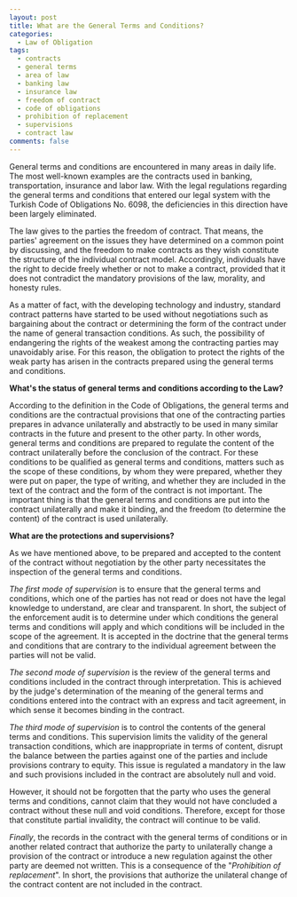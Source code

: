 ```yaml
---
layout: post
title: What are the General Terms and Conditions?
categories:
  - Law of Obligation
tags: 
  - contracts
  - general terms 
  - area of law
  - banking law
  - insurance law
  - freedom of contract
  - code of obligations
  - prohibition of replacement
  - supervisions
  - contract law
comments: false
---
```


General terms and conditions are encountered in many areas in daily life. The most well-known examples are the contracts used in banking, transportation, insurance and labor law. With the legal regulations regarding the general terms and conditions that entered our legal system with the Turkish Code of Obligations No. 6098, the deficiencies in this direction have been largely eliminated.

The law gives to the parties the freedom of contract. That means, the parties' agreement on the issues they have determined on a common point by discussing, and the freedom to make contracts as they wish constitute the structure of the individual contract model. Accordingly, individuals have the right to decide freely whether or not to make a contract, provided that it does not contradict the mandatory provisions of the law, morality, and honesty rules.

As a matter of fact, with the developing technology and industry, standard contract patterns have started to be used without negotiations such as bargaining about the contract or determining the form of the contract under the name of general transaction conditions. As such, the possibility of endangering the rights of the weakest among the contracting parties may unavoidably arise. For this reason, the obligation to protect the rights of the weak party has arisen in the contracts prepared using the general terms and conditions.

**What's the status of general terms and conditions according to the Law?**

According to the definition in the Code of Obligations, the general terms and conditions are the contractual provisions that one of the contracting parties prepares in advance unilaterally and abstractly to be used in many similar contracts in the future and present to the other party. In other words, general terms and conditions are prepared to regulate the content of the contract unilaterally before the conclusion of the contract. For these conditions to be qualified as general terms and conditions, matters such as the scope of these conditions, by whom they were prepared, whether they were put on paper, the type of writing, and whether they are included in the text of the contract and the form of the contract is not important. The important thing is that the general terms and conditions are put into the contract unilaterally and make it binding, and the freedom (to determine the content) of the contract is used unilaterally.

**What are the protections and supervisions?**

As we have mentioned above, to be prepared and accepted to the content of the contract without negotiation by the other party necessitates the inspection of the general terms and conditions.

*The first mode of supervision* is to ensure that the general terms and conditions, which one of the parties has not read or does not have the legal knowledge to understand, are clear and transparent. In short, the subject of the enforcement audit is to determine under which conditions the general terms and conditions will apply and which conditions will be included in the scope of the agreement. It is accepted in the doctrine that the general terms and conditions that are contrary to the individual agreement between the parties will not be valid.

*The second mode of supervision* is the review of the general terms and conditions included in the contract through interpretation. This is achieved by the judge's determination of the meaning of the general terms and conditions entered into the contract with an express and tacit agreement, in which sense it becomes binding in the contract.

*The third mode of supervision* is to control the contents of the general terms and conditions. This supervision limits the validity of the general transaction conditions, which are inappropriate in terms of content, disrupt the balance between the parties against one of the parties and include provisions contrary to equity. This issue is regulated a mandatory in the law and such provisions included in the contract are absolutely null and void.

However, it should not be forgotten that the party who uses the general terms and conditions, cannot claim that they would not have concluded a contract without these null and void conditions. Therefore, except for those that constitute partial invalidity, the contract will continue to be valid.

*Finally*, the records in the contract with the general terms of conditions or in another related contract that authorize the party to unilaterally change a provision of the contract or introduce a new regulation against the other party are deemed not written.
This is a consequence of the "*Prohibition of replacement*". In short, the provisions that authorize the unilateral change of the contract content are not included in the contract.